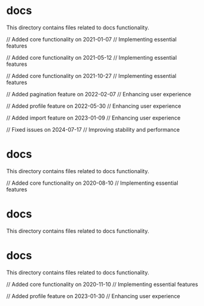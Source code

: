 # docs

This directory contains files related to docs functionality.

// Added core functionality on 2021-01-07
// Implementing essential features

// Added core functionality on 2021-05-12
// Implementing essential features

// Added core functionality on 2021-10-27
// Implementing essential features

// Added pagination feature on 2022-02-07
// Enhancing user experience

// Added profile feature on 2022-05-30
// Enhancing user experience

// Added import feature on 2023-01-09
// Enhancing user experience

// Fixed issues on 2024-07-17
// Improving stability and performance
# docs

This directory contains files related to docs functionality.

// Added core functionality on 2020-08-10
// Implementing essential features
# docs

This directory contains files related to docs functionality.
# docs

This directory contains files related to docs functionality.

// Added core functionality on 2020-11-10
// Implementing essential features

// Added profile feature on 2023-01-30
// Enhancing user experience
